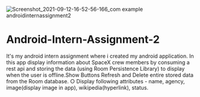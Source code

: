 ![Screenshot_2021-09-12-16-52-56-166_com example androidinternassignment2](https://user-images.githubusercontent.com/59619397/132985692-d502e7fa-5e4a-4e25-8cda-945175322927.jpg)
# Android-Intern-Assignment-2
It's my android intern assignment where i created my android application. In this app display information about SpaceX crew members  by consuming a rest api and storing the data (using Room Persistence Library) to display when the user is offline.Show Buttons Refresh and Delete entire stored data from the Room database. ○ Display following attributes - name, agency, image(display image in app), wikipedia(hyperlink), status.
